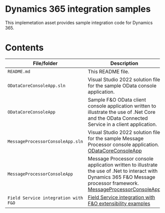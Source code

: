 <!--
---
page_type: sample
languages:
- csharp
products:
- dynamics-finance-operations
- dotnet-core

description: "Dynamics 365 integration samples"
urlFragment: "d365-integration-samples"
---
-->
# Dynamics 365 integration samples

This implemetation asset provides sample integration code for Dynamics 365.

# Contents
| File/folder | Description |
|-------------|-------------|
| `README.md` | This README file. |
| `ODataCoreConsoleApp.sln` | Visual Studio 2022 solution file for the sample OData console application. |
| `ODataCoreConsoleApp` | Sample F&O OData client console application written to illustrate the use of .Net Core and the OData Connected Service in a client application. |
| `MessageProcessorConsoleApp.sln` | Visual Studio 2022 solution file for the sample Message Processor console application. [ODataCoreConsoleApp](https://github.com/microsoft/Dynamics-365-FastTrack-Implementation-Assets/tree/master/Integration/ODataCoreConsoleApp) |
| `MessageProcessorConsoleApp` |  Message Processor console application written to illustrate the use of .Net to interact with Dynamics 365 F&O Message processor framework. [MessageProcessorConsoleApp](https://github.com/microsoft/Dynamics-365-FastTrack-Implementation-Assets/tree/master/Integration/MessageProcessorConsoleApp) |
| `Field Service integration with F&O` | [Field Service integration with F&O extensibility examples](https://github.com/microsoft/Dynamics-365-FastTrack-Implementation-Assets/blob/master/Integration/Field%20service%20integration%20with%20F%26O/readme.md) |
